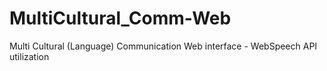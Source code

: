 # MultiCultural_Comm-Web
Multi Cultural (Language) Communication Web interface - WebSpeech API utilization
